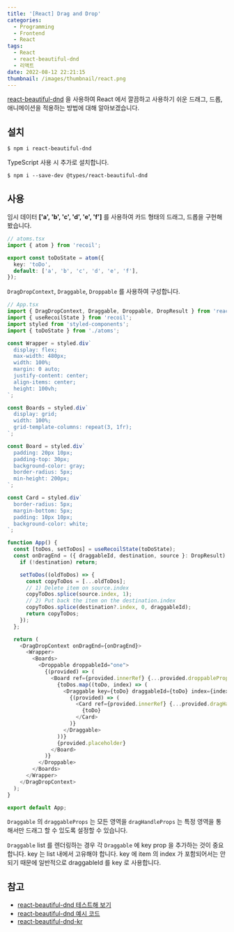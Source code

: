```yaml
---
title: '[React] Drag and Drop'
categories:
  - Programming
  - Frontend
  - React
tags:
  - React
  - react-beautiful-dnd
  - 리액트
date: 2022-08-12 22:21:15
thumbnail: /images/thumbnail/react.png
---
```


[react-beautiful-dnd](https://npmjs.com/package/react-beautiful-dnd) 을 사용하여 React 에서 깔끔하고 사용하기 쉬운 드래그, 드롭, 애니메이션을 적용하는 방법에 대해 알아보겠습니다.

## 설치

```shell
$ npm i react-beautiful-dnd
```

TypeScript 사용 시 추가로 설치합니다.

```shell
$ npm i --save-dev @types/react-beautiful-dnd
```

## 사용

임시 데이터 **['a', 'b', 'c', 'd', 'e', 'f']** 를 사용하여 카드 형태의 드래그, 드롭을 구현해봤습니다.

```ts
// atoms.tsx
import { atom } from 'recoil';

export const toDoState = atom({
  key: 'toDo',
  default: ['a', 'b', 'c', 'd', 'e', 'f'],
});
```

`DragDropContext`, `Draggable`, `Droppable` 를 사용하여 구성합니다.

```ts
// App.tsx
import { DragDropContext, Draggable, Droppable, DropResult } from 'react-beautiful-dnd';
import { useRecoilState } from 'recoil';
import styled from 'styled-components';
import { toDoState } from './atoms';

const Wrapper = styled.div`
  display: flex;
  max-width: 480px;
  width: 100%;
  margin: 0 auto;
  justify-content: center;
  align-items: center;
  height: 100vh;
`;

const Boards = styled.div`
  display: grid;
  width: 100%;
  grid-template-columns: repeat(3, 1fr);
`;

const Board = styled.div`
  padding: 20px 10px;
  padding-top: 30px;
  background-color: gray;
  border-radius: 5px;
  min-height: 200px;
`;

const Card = styled.div`
  border-radius: 5px;
  margin-bottom: 5px;
  padding: 10px 10px;
  background-color: white;
`;

function App() {
  const [toDos, setToDos] = useRecoilState(toDoState);
  const onDragEnd = ({ draggableId, destination, source }: DropResult) => {
    if (!destination) return;

    setToDos((oldToDos) => {
      const copyToDos = [...oldToDos];
      // 1) Delete item on source.index
      copyToDos.splice(source.index, 1);
      // 2) Put back the item on the destination.index
      copyToDos.splice(destination?.index, 0, draggableId);
      return copyToDos;
    });
  };

  return (
    <DragDropContext onDragEnd={onDragEnd}>
      <Wrapper>
        <Boards>
          <Droppable droppableId="one">
            {(provided) => (
              <Board ref={provided.innerRef} {...provided.droppableProps}>
                {toDos.map((toDo, index) => (
                  <Draggable key={toDo} draggableId={toDo} index={index}>
                    {(provided) => (
                      <Card ref={provided.innerRef} {...provided.dragHandleProps} {...provided.draggableProps}>
                        {toDo}
                      </Card>
                    )}
                  </Draggable>
                ))}
                {provided.placeholder}
              </Board>
            )}
          </Droppable>
        </Boards>
      </Wrapper>
    </DragDropContext>
  );
}

export default App;
```

`Draggable` 의 `draggableProps` 는 모든 영역을 `dragHandleProps` 는 특정 영역을 통해서만 드래그 할 수 있도록 설정할 수 있습니다.

`Draggable` list 를 렌더링하는 경우 각 `Draggable` 에 key prop 을 추가하는 것이 중요합니다. key 는 list 내에서 고유해야 합니다. key 에 item 의 index 가 포함되어서는 안되기 때문에 일반적으로 draggableId 를 key 로 사용합니다.

## 참고

- [react-beautiful-dnd 테스트해 보기](https://react-beautiful-dnd.netlify.app/iframe.html?id=board--simple)
- [react-beautiful-dnd 예시 코드](https://codesandbox.io/s/k260nyxq9v)
- [react-beautiful-dnd-kr](https://github.com/LeeHyungGeun/react-beautiful-dnd-kr)
